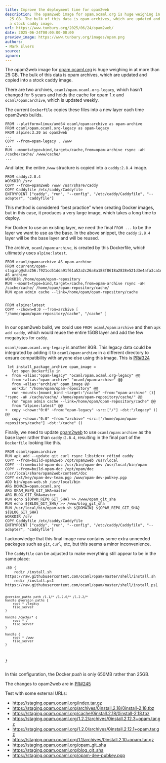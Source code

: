 ```yaml
---
title: Improve the deployment time for opam2web
description: The opam2web image for opam.ocaml.org is huge weighing in at more than
  25 GB. The bulk of this data is opam archives, which are updated and copied into
  a stock caddy image.
url: https://www.tunbury.org/2025/06/24/opam2web/
date: 2025-06-24T00:00:00-00:00
preview_image: https://www.tunbury.org/images/opam.png
authors:
- Mark Elvers
source:
ignore:
---
```


<p>The opam2web image for <a href="https://opam.ocaml.org">opam.ocaml.org</a> is huge weighing in at more than 25 GB. The bulk of this data is opam archives, which are updated and copied into a stock caddy image.</p>

<p>There are two archives, <code class="language-plaintext highlighter-rouge">ocaml/opam.ocaml.org-legacy</code>, which hasn’t changed for 5 years and holds the cache for opam 1.x and <code class="language-plaintext highlighter-rouge">ocaml/opam:archive</code>, which is updated weekly.</p>

<p>The current <code class="language-plaintext highlighter-rouge">Dockerfile</code> copies these files into a new layer each time opam2web builds.</p>

<div class="language-dockerfile highlighter-rouge"><div class="highlight"><pre class="highlight"><code><span class="k">FROM</span><span class="w"> </span><span class="s">--platform=linux/amd64 ocaml/opam:archive</span><span class="w"> </span><span class="k">as</span><span class="w"> </span><span class="s">opam-archive</span>
<span class="k">FROM</span><span class="w"> </span><span class="s">ocaml/opam.ocaml.org-legacy</span><span class="w"> </span><span class="k">as</span><span class="w"> </span><span class="s">opam-legacy</span>
<span class="k">FROM</span><span class="w"> </span><span class="s">alpine:3.20</span><span class="w"> </span><span class="k">as</span><span class="w"> </span><span class="s">opam2web</span>
...
<span class="k">COPY</span><span class="s"> --from=opam-legacy . /www</span>
...
<span class="k">RUN </span><span class="nt">--mount</span><span class="o">=</span><span class="nb">type</span><span class="o">=</span><span class="nb">bind</span>,target<span class="o">=</span>/cache,from<span class="o">=</span>opam-archive rsync <span class="nt">-aH</span> /cache/cache/ /www/cache/
...
</code></pre></div></div>

<p>And later, the entire <code class="language-plaintext highlighter-rouge">/www</code> structure is copied into a <code class="language-plaintext highlighter-rouge">caddy:2.8.4</code> image.</p>

<div class="language-dockerfile highlighter-rouge"><div class="highlight"><pre class="highlight"><code><span class="k">FROM</span><span class="s"> caddy:2.8.4</span>
<span class="k">WORKDIR</span><span class="s"> /srv</span>
<span class="k">COPY</span><span class="s"> --from=opam2web /www /usr/share/caddy</span>
<span class="k">COPY</span><span class="s"> Caddyfile /etc/caddy/Caddyfile</span>
<span class="k">ENTRYPOINT</span><span class="s"> ["caddy", "run", "--config", "/etc/caddy/Caddyfile", "--adapter", "caddyfile"]</span>
</code></pre></div></div>

<p>This method is considered “best practice” when creating Docker images, but in this case, it produces a very large image, which takes a long time to deploy.</p>

<p>For Docker to use an existing layer, we need the final <code class="language-plaintext highlighter-rouge">FROM ...</code> to be the layer we want to use as the base. In the above snippet, the <code class="language-plaintext highlighter-rouge">caddy:2.8.4</code> layer will be the base layer and will be reused.</p>

<p>The archive, <code class="language-plaintext highlighter-rouge">ocaml/opam:archive</code>, is created by this Dockerfile, which ultimately uses <code class="language-plaintext highlighter-rouge">alpine:latest</code>.</p>

<div class="language-dockerfile highlighter-rouge"><div class="highlight"><pre class="highlight"><code><span class="k">FROM</span><span class="w"> </span><span class="s">ocaml/opam:archive</span><span class="w"> </span><span class="k">AS</span><span class="w"> </span><span class="s">opam-archive</span>
<span class="k">FROM</span><span class="w"> </span><span class="s">ocurrent/opam-staging@sha256:f921cd51dda91f61a52a2c26a8a188f8618a2838e521d3e4afa3ca1da637903e</span><span class="w"> </span><span class="k">AS</span><span class="w"> </span><span class="s">archive</span>
<span class="k">WORKDIR</span><span class="s"> /home/opam/opam-repository</span>
<span class="k">RUN </span><span class="nt">--mount</span><span class="o">=</span><span class="nb">type</span><span class="o">=</span><span class="nb">bind</span>,target<span class="o">=</span>/cache,from<span class="o">=</span>opam-archive rsync <span class="nt">-aH</span> /cache/cache/ /home/opam/opam-repository/cache/
<span class="k">RUN </span>opam admin cache <span class="nt">--link</span><span class="o">=</span>/home/opam/opam-repository/cache

<span class="k">FROM</span><span class="s"> alpine:latest</span>
<span class="k">COPY</span><span class="s"> --chown=0:0 --from=archive [ "/home/opam/opam-repository/cache", "/cache" ]</span>
</code></pre></div></div>

<p>In our opam2web build, we could use <code class="language-plaintext highlighter-rouge">FROM ocaml/opam:archive</code> and then <code class="language-plaintext highlighter-rouge">apk add caddy</code>, which would reuse the entire 15GB layer and add the few megabytes for <code class="language-plaintext highlighter-rouge">caddy</code>.</p>

<p><code class="language-plaintext highlighter-rouge">ocaml/opam.ocaml.org-legacy</code> is another 8GB. This legacy data could be integrated by adding it to <code class="language-plaintext highlighter-rouge">ocaml/opam:archive</code> in a different directory to ensure compatibility with anyone else using this image. This is <a href="https://github.com/ocurrent/docker-base-images/pull/324">PR#324</a></p>

<div class="language-ocaml highlighter-rouge"><div class="highlight"><pre class="highlight"><code> <span class="k">let</span> <span class="n">install_package_archive</span> <span class="n">opam_image</span> <span class="o">=</span>
   <span class="k">let</span> <span class="k">open</span> <span class="nc">Dockerfile</span> <span class="k">in</span>
<span class="o">+</span>  <span class="n">from</span> <span class="o">~</span><span class="n">alias</span><span class="o">:</span><span class="s2">"opam-legacy"</span> <span class="s2">"ocaml/opam.ocaml.org-legacy"</span> <span class="o">@@</span>
   <span class="n">from</span> <span class="o">~</span><span class="n">alias</span><span class="o">:</span><span class="s2">"opam-archive"</span> <span class="s2">"ocaml/opam:archive"</span> <span class="o">@@</span>
   <span class="n">from</span> <span class="o">~</span><span class="n">alias</span><span class="o">:</span><span class="s2">"archive"</span> <span class="n">opam_image</span> <span class="o">@@</span>
   <span class="n">workdir</span> <span class="s2">"/home/opam/opam-repository"</span> <span class="o">@@</span>
   <span class="n">run</span> <span class="o">~</span><span class="n">mounts</span><span class="o">:</span><span class="p">[</span><span class="n">mount_bind</span> <span class="o">~</span><span class="n">target</span><span class="o">:</span><span class="s2">"/cache"</span> <span class="o">~</span><span class="n">from</span><span class="o">:</span><span class="s2">"opam-archive"</span> <span class="bp">()</span><span class="p">]</span> <span class="s2">"rsync -aH /cache/cache/ /home/opam/opam-repository/cache/"</span> <span class="o">@@</span>
   <span class="n">run</span> <span class="s2">"opam admin cache --link=/home/opam/opam-repository/cache"</span> <span class="o">@@</span>
   <span class="n">from</span> <span class="s2">"alpine:latest"</span> <span class="o">@@</span>
<span class="o">+</span>  <span class="n">copy</span> <span class="o">~</span><span class="n">chown</span><span class="o">:</span><span class="s2">"0:0"</span> <span class="o">~</span><span class="n">from</span><span class="o">:</span><span class="s2">"opam-legacy"</span> <span class="o">~</span><span class="n">src</span><span class="o">:</span><span class="p">[</span><span class="s2">"/"</span><span class="p">]</span> <span class="o">~</span><span class="n">dst</span><span class="o">:</span><span class="s2">"/legacy"</span> <span class="bp">()</span> <span class="o">@@</span>
   <span class="n">copy</span> <span class="o">~</span><span class="n">chown</span><span class="o">:</span><span class="s2">"0:0"</span> <span class="o">~</span><span class="n">from</span><span class="o">:</span><span class="s2">"archive"</span> <span class="o">~</span><span class="n">src</span><span class="o">:</span><span class="p">[</span><span class="s2">"/home/opam/opam-repository/cache"</span><span class="p">]</span> <span class="o">~</span><span class="n">dst</span><span class="o">:</span><span class="s2">"/cache"</span> <span class="bp">()</span>
</code></pre></div></div>

<p>Finally, we need to update <a href="https://github.com/ocaml-opam/opam2web">opam2web</a> to use <code class="language-plaintext highlighter-rouge">ocaml/opam:archive</code> as the base layer rather than <code class="language-plaintext highlighter-rouge">caddy:2.8.4</code>, resulting in the final part of the <code class="language-plaintext highlighter-rouge">Dockerfile</code> looking like this.</p>

<div class="language-dockerfile highlighter-rouge"><div class="highlight"><pre class="highlight"><code><span class="k">FROM</span><span class="s"> ocaml/opam:archive</span>
<span class="k">RUN </span>apk add <span class="nt">--update</span> git curl rsync libstdc++ rdfind caddy
<span class="k">COPY</span><span class="s"> --from=build-opam2web /opt/opam2web /usr/local</span>
<span class="k">COPY</span><span class="s"> --from=build-opam-doc /usr/bin/opam-dev /usr/local/bin/opam</span>
<span class="k">COPY</span><span class="s"> --from=build-opam-doc /opt/opam/doc /usr/local/share/opam2web/content/doc</span>
<span class="k">COPY</span><span class="s"> ext/key/opam-dev-team.pgp /www/opam-dev-pubkey.pgp</span>
<span class="k">ADD</span><span class="s"> bin/opam-web.sh /usr/local/bin</span>
<span class="k">ARG</span><span class="s"> DOMAIN=opam.ocaml.org</span>
<span class="k">ARG</span><span class="s"> OPAM_REPO_GIT_SHA=master</span>
<span class="k">ARG</span><span class="s"> BLOG_GIT_SHA=master</span>
<span class="k">RUN </span><span class="nb">echo</span> <span class="k">${</span><span class="nv">OPAM_REPO_GIT_SHA</span><span class="k">}</span> <span class="o">&gt;&gt;</span> /www/opam_git_sha
<span class="k">RUN </span><span class="nb">echo</span> <span class="k">${</span><span class="nv">BLOG_GIT_SHA</span><span class="k">}</span> <span class="o">&gt;&gt;</span> /www/blog_git_sha
<span class="k">RUN </span>/usr/local/bin/opam-web.sh <span class="k">${</span><span class="nv">DOMAIN</span><span class="k">}</span> <span class="k">${</span><span class="nv">OPAM_REPO_GIT_SHA</span><span class="k">}</span> <span class="k">${</span><span class="nv">BLOG_GIT_SHA</span><span class="k">}</span>
<span class="k">WORKDIR</span><span class="s"> /srv</span>
<span class="k">COPY</span><span class="s"> Caddyfile /etc/caddy/Caddyfile</span>
<span class="k">ENTRYPOINT</span><span class="s"> ["caddy", "run", "--config", "/etc/caddy/Caddyfile", "--adapter", "caddyfile"]</span>
</code></pre></div></div>

<p>I acknowledge that this final image now contains some extra unneeded packages such as <code class="language-plaintext highlighter-rouge">git</code>, <code class="language-plaintext highlighter-rouge">curl</code>, etc, but this seems a minor inconvenience.</p>

<p>The <code class="language-plaintext highlighter-rouge">Caddyfile</code> can be adjusted to make everything still appear to be in the same place:</p>

<div class="language-plaintext highlighter-rouge"><div class="highlight"><pre class="highlight"><code>:80 {
	redir /install.sh https://raw.githubusercontent.com/ocaml/opam/master/shell/install.sh
	redir /install.ps1 https://raw.githubusercontent.com/ocaml/opam/master/shell/install.ps1

	@version_paths path /1.1/* /1.2.0/* /1.2.2/*
	handle @version_paths {
		root * /legacy
		file_server
	}

	handle /cache/* {
		root * /
		file_server
	}

	handle {
		root * /www
		file_server
	}
}
</code></pre></div></div>

<p>In this configuration, the Docker <em>push</em> is only 650MB rather than 25GB.</p>

<p>The changes to opam2web are in <a href="https://github.com/ocaml-opam/opam2web/pull/245">PR#245</a></p>

<p>Test with some external URLs:</p>

<ul>
  <li><a href="https://staging.opam.ocaml.org/index.tar.gz">https://staging.opam.ocaml.org/index.tar.gz</a></li>
  <li><a href="https://staging.opam.ocaml.org/archives/0install.2.18/0install-2.18.tbz">https://staging.opam.ocaml.org/archives/0install.2.18/0install-2.18.tbz</a></li>
  <li><a href="https://staging.opam.ocaml.org/cache/0install.2.18/0install-2.18.tbz">https://staging.opam.ocaml.org/cache/0install.2.18/0install-2.18.tbz</a></li>
  <li><a href="https://staging.opam.ocaml.org/1.2.2/archives/0install.2.12.3+opam.tar.gz">https://staging.opam.ocaml.org/1.2.2/archives/0install.2.12.3+opam.tar.gz</a></li>
  <li><a href="https://staging.opam.ocaml.org/1.2.0/archives/0install.2.12.1+opam.tar.gz">https://staging.opam.ocaml.org/1.2.0/archives/0install.2.12.1+opam.tar.gz</a></li>
  <li><a href="https://staging.opam.ocaml.org/1.1/archives/0install.2.10+opam.tar.gz">https://staging.opam.ocaml.org/1.1/archives/0install.2.10+opam.tar.gz</a></li>
  <li><a href="https://staging.opam.ocaml.org/opam_git_sha">https://staging.opam.ocaml.org/opam_git_sha</a></li>
  <li><a href="https://staging.opam.ocaml.org/blog_git_sha">https://staging.opam.ocaml.org/blog_git_sha</a></li>
  <li><a href="https://staging.opam.ocaml.org/opam-dev-pubkey.pgp">https://staging.opam.ocaml.org/opam-dev-pubkey.pgp</a></li>
</ul>
